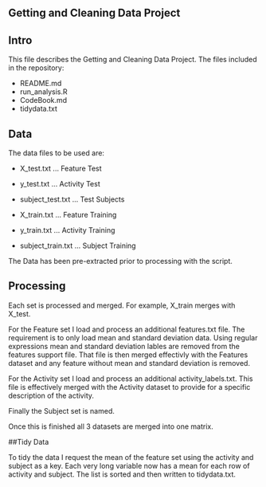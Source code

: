 ## Getting and Cleaning Data Project

## Intro

  This file describes the Getting and Cleaning Data Project.
  The files included in the repository: 
  
  - README.md
  - run_analysis.R
  - CodeBook.md
  - tidydata.txt
  
## Data
  The data files to be used are: 
  - X_test.txt        ... Feature Test
  - y_test.txt        ... Activity Test
  - subject_test.txt  ... Test Subjects
  
  - X_train.txt       ... Feature Training
  - y_train.txt       ... Activity Training
  - subject_train.txt ... Subject Training
  
The Data has been pre-extracted prior to processing with the script.  

## Processing

  Each set is processed and merged.  For example, X_train merges with X_test.  
  
  For the Feature set I load and process an additional features.txt file.  The requirement is to only load mean and standard deviation data.  Using regular expressions mean and standard deviation lables are removed from the features support file.  That file is then merged effectivly with the Features dataset and any feature without mean and standard deviation is removed. 
  
  For the Activity set I load and process an additional activity_labels.txt.  This file is effectively merged with the Activity dataset to provide for a specific description of the activity. 
  
  Finally the Subject set is named. 
  
  Once this is finished all 3 datasets are merged into one matrix. 

##Tidy Data

  To tidy the data I request the mean of the feature set using the activity and subject as a key.  Each very long variable now has a mean for each row of activity and subject.  The list is sorted and then written to tidydata.txt.